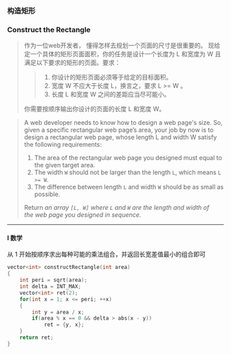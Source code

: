 ### 构造矩形
### Construct the Rectangle

> 作为一位web开发者， 懂得怎样去规划一个页面的尺寸是很重要的。 现给定一个具体的矩形页面面积，你的任务是设计一个长度为 L 和宽度为 W 且满足以下要求的矩形的页面。要求：  
> > 1. 你设计的矩形页面必须等于给定的目标面积。  
> > 2. 宽度 W 不应大于长度 L，换言之，要求 L >= W 。  
> > 3. 长度 L 和宽度 W 之间的差距应当尽可能小。
> 
> 你需要按顺序输出你设计的页面的长度 L 和宽度 W。  

> A web developer needs to know how to design a web page's size. So, given a specific rectangular web page’s area, your job by now is to design a rectangular web page, whose length L and width W satisfy the following requirements:  
> 1. The area of the rectangular web page you designed must equal to the given target area.  
> 2. The width `W` should not be larger than the length `L`, which means `L >= W`.  
> 3. The difference between length `L` and width `W` should be as small as possible.  
>  
>  Return *an array `[L, W]` where `L` and `W` are the length and width of the web page you designed in sequence*.  

----------

#### I 数学

从 1 开始按顺序求出每种可能的乘法组合，并返回长宽差值最小的组合即可

```cpp
vector<int> constructRectangle(int area) 
{
    int peri = sqrt(area);
    int delta = INT_MAX;
    vector<int> ret(2);
    for(int x = 1; x <= peri; ++x)
    {
        int y = area / x;
        if(area % x == 0 && delta > abs(x - y))
            ret = {y, x};
    }
    return ret;
}
```
